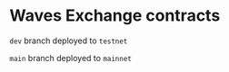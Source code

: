 # Waves Exchange contracts

`dev` branch deployed to `testnet`

`main` branch deployed to `mainnet`
